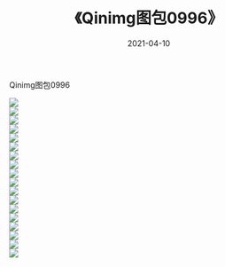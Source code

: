﻿---
layout: post
title:  《Qinimg图包0996》
date:   2021-04-10
img: http://imgx.orgx.ga/Qinimg图包/Qinimg图包0996/000.jpg
categories: [美女, 清纯, 唯美]
---

Qinimg图包0996

 ![](http://imgx.orgx.ga/Qinimg图包/Qinimg图包0996/001.jpg) <br>![](http://imgx.orgx.ga/Qinimg图包/Qinimg图包0996/002.jpg) <br>![](http://imgx.orgx.ga/Qinimg图包/Qinimg图包0996/003.jpg) <br>![](http://imgx.orgx.ga/Qinimg图包/Qinimg图包0996/004.jpg) <br>![](http://imgx.orgx.ga/Qinimg图包/Qinimg图包0996/005.jpg) <br>![](http://imgx.orgx.ga/Qinimg图包/Qinimg图包0996/006.jpg) <br>![](http://imgx.orgx.ga/Qinimg图包/Qinimg图包0996/007.jpg) <br>![](http://imgx.orgx.ga/Qinimg图包/Qinimg图包0996/008.jpg) <br>![](http://imgx.orgx.ga/Qinimg图包/Qinimg图包0996/009.jpg) <br>![](http://imgx.orgx.ga/Qinimg图包/Qinimg图包0996/010.jpg) <br>![](http://imgx.orgx.ga/Qinimg图包/Qinimg图包0996/011.jpg) <br>![](http://imgx.orgx.ga/Qinimg图包/Qinimg图包0996/012.jpg) <br>![](http://imgx.orgx.ga/Qinimg图包/Qinimg图包0996/013.jpg) <br>![](http://imgx.orgx.ga/Qinimg图包/Qinimg图包0996/014.jpg) <br>![](http://imgx.orgx.ga/Qinimg图包/Qinimg图包0996/015.jpg) <br>![](http://imgx.orgx.ga/Qinimg图包/Qinimg图包0996/016.jpg) <br>![](http://imgx.orgx.ga/Qinimg图包/Qinimg图包0996/017.jpg) <br>![](http://imgx.orgx.ga/Qinimg图包/Qinimg图包0996/018.jpg) <br>
